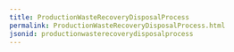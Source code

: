 ```yaml
---
title: ProductionWasteRecoveryDisposalProcess
permalink: ProductionWasteRecoveryDisposalProcess.html
jsonid: productionwasterecoverydisposalprocess
---
```

